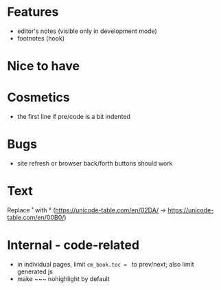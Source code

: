 # Features

* editor's notes (visible only in development mode)
* footnotes (hook)

# Nice to have

# Cosmetics

* the first line if pre/code is a bit indented

# Bugs

* site refresh or browser back/forth buttons should work

# Text

Replace ˚ with ° (https://unicode-table.com/en/02DA/ -> https://unicode-table.com/en/00B0/)

# Internal - code-related

* in individual pages, limit `cm_book.toc = ` to prev/next; also limit generated js
* make ~~~ nohighlight by default

